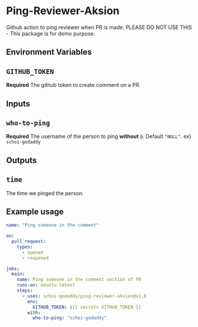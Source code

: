 # Ping-Reviewer-Aksion

Github action to ping reviewer when PR is made. PLEASE DO NOT USE THIS - This package is for demo purpose.

## Environment Variables

## `GITHUB_TOKEN`

**Required** The github token to create comment on a PR.

## Inputs

## `who-to-ping`

**Required** The username of the person to ping **without** `@`. Default `"NULL"`.
ex) `schoi-godaddy`

## Outputs

## `time`

The time we pinged the person.

## Example usage

```yaml
name: "Ping someone in the comment"

on:
  pull_request:
    types:
      - opened
      - reopened

jobs:
  main:
    name: Ping someone in the comment section of PR
    runs-on: ubuntu-latest
    steps:
      - uses: schoi-godaddy/ping-reviewer-aksion@v1.0
        env:
          GITHUB_TOKEN: ${{ secrets.GITHUB_TOKEN }}
        with:
          who-to-ping: "schoi-godaddy"
```
